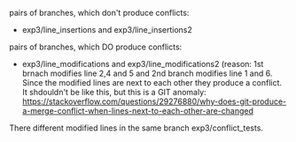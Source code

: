 

pairs of branches, which don't produce conflicts:
* exp3/line_insertions and exp3/line_insertions2

pairs of branches, which DO produce conflicts:
* exp3/line_modifications and exp3/line_modifications2
  (reason: 1st brnach modifies line 2,4 and 5 and 2nd branch modifies line 1 and 6.
   Since the modified lines are next to each other  they produce a conflict.
   It shdouldn't be like this, but this is a GIT anomaly: https://stackoverflow.com/questions/29276880/why-does-git-produce-a-merge-conflict-when-lines-next-to-each-other-are-changed


There different modified lines in the same branch exp3/conflict_tests.


